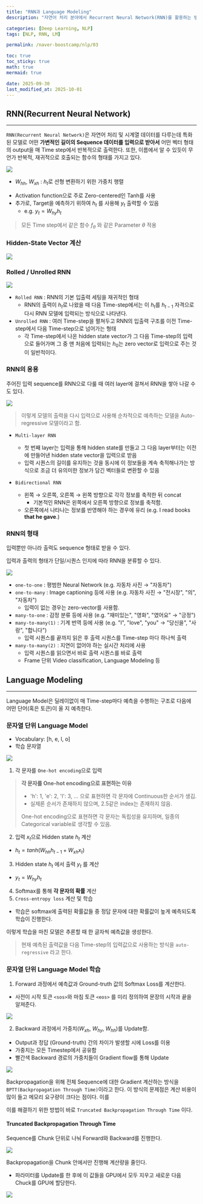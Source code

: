 ```yaml
---
title: "RNN과 Language Modeling"
description: "자연어 처리 분야에서 Recurrent Neural Network(RNN)를 활용하는 방법과 Language Modeling에 대한 설명을 정리한 포스트입니다."

categories: [Deep Learning, NLP]
tags: [NLP, RNN, LM]

permalink: /naver-boostcamp/nlp/03

toc: true
toc_sticky: true
math: true
mermaid: true

date: 2025-09-30
last_modified_at: 2025-10-01
---
```


## RNN(Recurrent Neural Network)
---------

`RNN(Recurrent Neural Network)`은 자연어 처리 및 시계열 데이터를 다루는데 특화된 모델로 어떤 **가변적인 길이의 Sequence 데이터를 입력으로 받아서** 어떤 벡터 형태의 output을 매 Time step에서 반복적으로 출력한다. 또한, 이름에서 알 수 있듯이 무언가 반복적, 재귀적으로 호출되는 함수의 형태를 가지고 있다.

<img src="https://velog.velcdn.com/images/beaver_zip/post/0170a235-c8d7-4e93-9d56-9c451f6bd6e9/image.png">

* $W_{hh}$, $W_{xh}$ : $h_t$로 션형 변환하기 위한 가중치 행렬

- Activation function으로 주로 Zero-centered인 Tanh를 사용
- 추가로, Target을 예측하기 위하여 $h_t$ 를 사용해 $y_t$ 출력할 수 있음
    - e.g. $y_t = W_{hy}h_t$

> 모든 Time step에서 같은 함수 $f_{\theta}$ 와 같은 Parameter $\theta$ 적용

### Hidden-State Vector 계산

<img src="https://velog.velcdn.com/images/beaver_zip/post/5d299625-5029-4edd-9dc0-40a19238c3c1/image.png">

### Rolled / Unrolled RNN

<img src="https://velog.velcdn.com/images/beaver_zip/post/15178823-4336-46c7-a78d-0472260a6cf6/image.png">

- `Rolled RNN` : RNN의 기본 입출력 세팅을 재귀적인 형태
    -  RNN의 출력이 $h_t$로 나왔을 때 다음 Time-step에서는 이 $h_t$를 $h_{t-1}$ 자격으로 다시 RNN 모델에 입력되는 방식으로 나타낸다.
- `Unrolled RNN` : 여러 Time-step을 펼쳐두고 RNN의 입출력 구조를 이전 Time-step에서 다음 Time-step으로 넘어가는 형태
    - 각 Time-step에서 나온 hidden state vector가 그 다음 Time-step의 입력으로 들어가며 그 중 맨 처음에 입력되는 $h_0$는 zero vector로 입력으로 주는 것이 일반적이다.


### RNN의 응용

주어진 입력 sequence를 RNN으로 다룰 때 여러 layer에 걸쳐서 RNN을 쌓아 나갈 수도 있다.

<img src="https://velog.velcdn.com/images/beaver_zip/post/3eabf6ce-0f17-4cd4-a79d-c2ead0f4c4fb/image.png">

> 이렇게 모델의 출력을 다시 입력으로 사용해 순차적으로 예측하는 모델을 Auto-regressive 모델이라고 함.

- `Multi-layer RNN`
    - 첫 번째 layer는 입력을 통해 hidden state를 만들고 그 다음 layer부터는 이전에 만들어낸 hidden state vector을 입력으로 받음
    - 입력 시퀀스의 길이를 유지하는 것을 동시에 이 정보들을 계속 축적해나가는 방식으로 조금 더 유의미한 정보가 담긴 벡터들로 변환할 수 있음

- `Bidirectional RNN`
    - 왼쪽 &rarr; 오른쪽, 오른쪽 &rarr; 왼쪽 방향으로 각각 정보를 축적한 뒤 concat 
        - 기본적인 RNN은 왼쪽에서 오른쪽 방향으로 정보를 축적함.
    - 오른쪽에서 나타나는 정보를 반영해야 하는 경우에 유리 (e.g. I read books **that he gave**.)

### RNN의 형태

입력뿐만 아니라 출력도 sequence 형태로 받을 수 있다.

입력과 출력의 형태가 단일/시퀀스 인지에 따라 RNN을 분류할 수 있다.

<img src="https://velog.velcdn.com/images/beaver_zip/post/ba923beb-536e-4e31-bfba-aff4bc416e86/image.png">

- `one-to-one` : 평범한 Neural Network (e.g. 자동차 사진 &rarr; "자동차")
- `one-to-many` : Image captioning 등에 사용 (e.g. 자동차 사진 &rarr; "전시장", "의", "자동차")
    - 입력이 없는 경우는 zero-vector를 사용함.
- `many-to-one` : 감정 분류 등에 사용 (e.g. "재미있는", "영화", "였어요" &rarr; "긍정")
- `many-to-many(1)` : 기계 번역 등에 사용 (e.g. "I", "love", "you" &rarr; "당신을", "사랑", "합니다")
    - 입력 시퀀스를 끝까지 읽은 후 출력 시퀀스를 Time-step 마다 하나씩 출력
- `many-to-many(2)` : 지연이 없어야 하는 실시간 처리에 사용
    - 입력 시퀀스를 읽으면서 바로 출력 시퀀스를 바로 출력
    - Frame 단위 Video classification, Language Modeling 등

## Language Modeling
------------

Language Model은 딜레이없이 매 Time-step마다 예측을 수행하는 구조로 다음에 어떤 단어(혹은 토큰)이 올 지 예측한다.

### 문자열 단위 Language Model

- Vocabulary: [h, e, l, o]
- 학습 문자열

<img src='https://velog.velcdn.com/images/beaver_zip/post/acf62073-80f1-4d3d-9d3e-1112eff5bd50/image.png'>

1. 각 문자를 `One-hot encoding`으로 입력

> **각 문자를 One-hot encoding으로 표현하는 이유**<br>
> - 'h': 1, 'e': 2, 'l': 3, ... 으로 표현하면 각 문자에 Continuous한 순서가 생김.
> - 실제론 순서가 존재하지 않으며, 2.5같은 index는 존재하지 않음.
>
> One-hot encoding으로 표현하면 각 문자는 독립성을 유지하며, 일종의 Categorical variable로 생각할 수 있음.

2. 입력 $x_t$으로 Hidden state $h_t$ 계산
- $h_t = tanh(W_{hh}h_{t-1} + W_{xh}x_t)$

3. Hidden state $h_{t}$ 에서 출력 $y_{t}$ 를 계산
- $y_t = W_{hy}h_{t}$


4. Softmax를 통해 **각 문자의 확률** 계산
5. `Cross-entropy loss` 계산 및 학습
- 학습은 softmax에 출력된 확률값들 중 정답 문자에 대한 확률값이 높게 예측되도록 학습이 진행한다.

이렇게 학습을 마친 모델은 추론할 때 한 글자씩 예측값을 생성한다.

> 현재 예측된 출력값을 다음 Time-step의 입력값으로 사용하는 방식을 `auto-regressive` 라고 한다.

### 문자열 단위 Language Model 학습

1. Forward 과정에서 예측값과 Ground-truth 값의 Softmax Loss를 계산한다.
 
- 사전이 시작 토큰 `<sos>`와 마침 토큰 `<eos>` 를 미리 정의하여 문장의 시작과 끝을 알져준다.

<img src="https://velog.velcdn.com/images/beaver_zip/post/26e06572-f13f-4807-9381-56b58e417474/image.png">

2. Backward 과정에서 가중치($W_{xh}$, $W_{hy}$, $W_{hh}$)를 Update함.

- Output과 정답 (Ground-truth) 간의 차이가 발생할 시에 Loss를 이용
- 가중치는 모든 Timestep에서 공유함
- 빨간색 Backward 경로의 가중치들이 Gradient flow를 통해 Update

<img src="https://velog.velcdn.com/images/beaver_zip/post/62906a09-de68-4ed1-a36d-312b5549729f/image.png">

Backpropagation을 위해 전체 Sequence에 대한 Gradient 계산하는 방식을 `BPTT(Backpropagation Through Time)`이라고 한다. 이 방식의 문제점은 계산 비용이 많이 들고 메모리 요구량이 크다는 점이다. 이를

이를 해결하기 위한 방법이 바로 `Truncated Backpropagation Through Time` 이다.

#### Truncated Backpropagation Through Time

Sequence를 Chunk 단위로 나눠 Forward와 Backward를 진행한다.

<img src="https://velog.velcdn.com/images/beaver_zip/post/f07d0785-f749-4269-9de8-ddbb4a4b99b9/image.png">

Backpropagation을 Chunk 안에서만 진행해 계산량을 줄인다.
- 파라미터를 Update를 한 후에 이 값들을 GPU에서 모두 지우고 새로운 다음 Chuck를 GPU에 할당한다.

<img src="https://velog.velcdn.com/images/beaver_zip/post/fdf98f6c-47c9-48a2-bf39-cc9cb11cb93e/image.png">